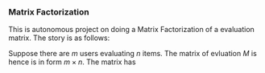 ### Matrix Factorization

This is autonomous project on doing a Matrix Factorization of a evaluation matrix. The story is as follows:

Suppose there are $m$ users evaluating $n$ items. The matrix of evluation $M$ is hence is in form $m \times n$. The matrix has
